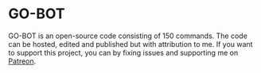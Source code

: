 # GO-BOT

GO-BOT is an open-source code consisting of 150 commands. The code can be hosted, edited and published but with attribution to me. If you want to support this project, you can by fixing issues and supporting me on [Patreon](https://www.patreon.com/solomonlijo). 
